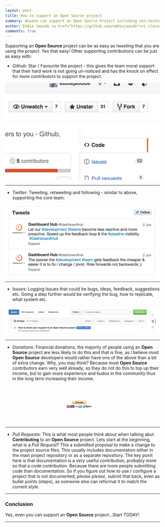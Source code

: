 ```yaml
---
layout: post
title: How to support an Open Source project
summary: Anyone can support an Open Source Project including non-techies
author: Eddie Jaoude <a href="https://github.com/eddiejaoude"><i class="fa fa-github-square"></i></a> <a href="https://twitter.com/eddiejaoude"><i class="fa fa-twitter-square"></i></a>
comments: true
---
```


Supporting an **Open Source** project can be as easy as *tweeting* that you are using the project. Yes that easy! Other supporting contributions can be just as easy with:

* *Github*: Star / Favourite the project - this gives the team moral support that their hard work is not going un-noticed and has the knock on effect for more contributors to support the project.

![GitHub Star Favourite](/assets/2015-06-08-supporting-open-source-projects/github-star-favourite.png)

---

* *Twitter*: Tweeting, retweeting and following - similar to above, supporting the core team.

![Twitter Tweets](/assets/2015-06-08-supporting-open-source-projects/twitter-tweets.png)

---

* *Issues*: Logging Issues that could be bugs, ideas, feedback, suggestions etc. Going a step further would be verifying the bug, how to replicate, what system etc.

![GitHub Issues](/assets/2015-06-08-supporting-open-source-projects/github-issues.png)

---

* *Donations*: Financial donations, the majority of people using an **Open Source** project are less likely to do this and that is fine, as I believe most **Open Source** developers would rather have one of the above than a bit of extra change. Why, you may think? Because most **Open Source** contributors earn very well already, so they do not do this to top up their income, but to gain more experience and kudos in the community thus in the long term increasing their income.

![Paypal Donations](/assets/2015-06-08-supporting-open-source-projects/paypal-donate.png)

---

* *Pull Requests*: This is what most people think about when talking abut **Contributing** to an **Open Source** project. Lets start at the beginning, what is a *Pull Request*? This a submitted proposal to make a change to the project source files. This usually includes documentation either in the main project repository or as a separate repository. The key point here is that documentation is a very useful contribution, probably more so that a code contribution. Because there are more people submitting code than documentation. So if you figure out how to use / configure a project that is not documented, *please please*, submit that back, even as bullet points (steps), as someone else can reformat it to match the current style.

---

### Conclusion

Yes, even you can support an **Open Source** project...Start TODAY!

---